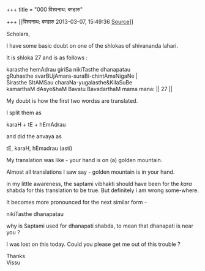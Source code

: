 +++
title = "000 विश्वनाथ: बण्डारु"

+++
[[विश्वनाथ: बण्डारु	2013-03-07, 15:49:36 [Source](https://groups.google.com/g/samskrita/c/JA40gHavjw0)]]



Scholars,  
  

I have some basic doubt on one of the shlokas of shivananda lahari.  
  

It is shloka 27 and is as follows :  
  

karasthe hemAdrau giriSa nikiTasthe dhanapatau  
gRuhasthe svarBUjAmara-suraBi-chintAmaNigaNe \|  
Sirasthe SItAMSau charaNa-yugalasthe&KilaSuBe  
kamarthaM dAsye&haM Bavatu BavadarthaM mama mana: \|\| 27 \|\|   
  

My doubt is how the first two wordss are translated.  

I split them as  
  

karaH + tE + hEmAdrau  
  

and did the anvaya as  
  

tE, karaH, hEmadrau (asti)  
  

My translation was like - your hand is on (a) golden mountain.  
  

Almost all translations I saw say - golden mountain is in your hand.  
  

in my little awareness, the saptami vibhakti should have been for the *kara* shabda for this translation to be true. But definitely i am wrong some-where.  
  

It becomes more pronounced for the next similar form -  
  
nikiTasthe dhanapatau  
  

why is Saptami used for dhanapati shabda, to mean that dhanapati is near you ?  
  

I was lost on this today. Could you please get me out of this trouble ?  
  

Thanks  
Vissu  

  
  

